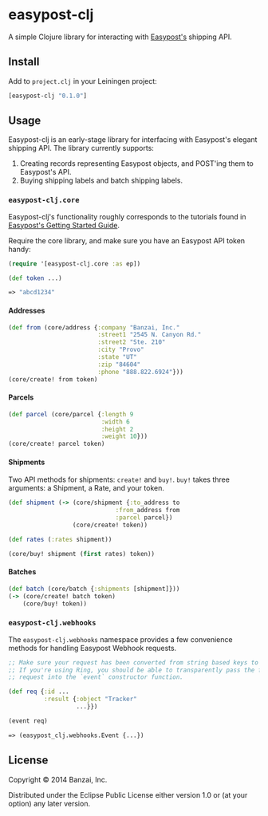 # easypost-clj

A simple Clojure library for interacting with [Easypost's](https://www.easypost.com/getting-started) shipping API.

## Install

Add to `project.clj` in your Leiningen project:

```clj
[easypost-clj "0.1.0"]
```

## Usage

Easypost-clj is an early-stage library for interfacing with Easypost's elegant shipping API. The library currently supports:

1. Creating records representing Easypost objects, and POST'ing them to Easypost's API.
2. Buying shipping labels and batch shipping labels.

### `easypost-clj.core`

Easypost-clj's functionality roughly corresponds to the tutorials found in [Easypost's Getting Started Guide](https://www.easypost.com/getting-started).

Require the core library, and make sure you have an Easypost API token handy:

```clojure
(require '[easypost-clj.core :as ep])

(def token ...)

=> "abcd1234"
```

#### Addresses

```clojure
(def from (core/address {:company "Banzai, Inc."
                         :street1 "2545 N. Canyon Rd."
                         :street2 "Ste. 210"
                         :city "Provo"
                         :state "UT"
                         :zip "84604"
                         :phone "888.822.6924"}))
(core/create! from token)
```

#### Parcels

```clojure
(def parcel (core/parcel {:length 9
                          :width 6
                          :height 2
                          :weight 10}))
(core/create! parcel token)
```

#### Shipments

Two API methods for shipments: `create!` and `buy!`. `buy!` takes three arguments: a Shipment, a Rate, and your token.

```clojure
(def shipment (-> (core/shipment {:to_address to
                              :from_address from
                              :parcel parcel})
                  (core/create! token))

(def rates (:rates shipment))

(core/buy! shipment (first rates) token))
```

#### Batches

```clojure
(def batch (core/batch {:shipments [shipment]}))
(-> (core/create! batch token)
    (core/buy! token))
```

### `easypost-clj.webhooks`

The `easypost-clj.webhooks` namespace provides a few convenience methods for handling Easypost Webhook requests.

```clojure
;; Make sure your request has been converted from string based keys to keywords.
;; If you're using Ring, you should be able to transparently pass the full
;; request into the `event` constructor function.

(def req {:id ...
          :result {:object "Tracker"
                   ...}})

(event req)

=> (easypost_clj.webhooks.Event {...})
```

## License

Copyright © 2014 Banzai, Inc.

Distributed under the Eclipse Public License either version 1.0 or (at
your option) any later version.
